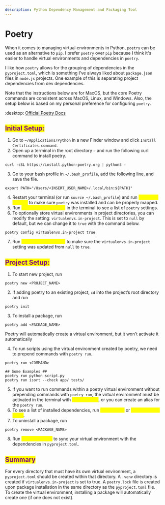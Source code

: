 ```yaml
---
description: Python Dependency Management and Packaging Tool
---
```


# Poetry

When it comes to managing virtual environments in Python, `poetry` can be used as an alternative to `pip`. I prefer `poetry` over `pip` because I think it's easier to handle virtual environments and dependencies in `poetry`.&#x20;

I like how `poetry` allows for the grouping of dependencies in the `pyproject.toml`, which is something I've always liked about `package.json` files in `node.js` projects. One example of this is separating project dependencies from dev dependencies.

Note that the instructions below are for MacOS, but the core Poetry commands are consistent across MacOS, Linux, and Windows. Also, the setup below is based on my personal preference for configuring `poetry`.

:desktop: [Official Poetry Docs](https://python-poetry.org/)

## <mark style="color:purple;">**Initial Setup:**</mark>

1. Go to `~/Applications/Python` in a new Finder window and click `Install Certificates.command`.
2. Open up a terminal in the root directory `~` and run the following curl command to install poetry.

```markup
curl -sSL https://install.python-poetry.org | python3 -
```

3. Go to your bash profile in  `~/.bash_profile`, add the following line, and save the file.

```markup
export PATH="/Users/<INSERT_USER_NAME>/.local/bin:${PATH}"
```

4. Restart your terminal (or run `source ~/.bash_profile`) and run <mark style="color:yellow;">`poetry --version`</mark> to make sure `poetry` was installed and can be properly mapped.&#x20;
5. Run <mark style="color:yellow;">`poetry config --list`</mark> in the terminal to see a list of `poetry` settings.
6. To optionally store virtual environments in project directories, you can modify the setting: `virtualenvs.in-project`. This is set to `null` by default, but we  can change it to `true` with the command below.

```markup
poetry config virtualenvs.in-project true
```

7. Run <mark style="color:yellow;">`poetry config --list`</mark> to make sure the `virtualenvs.in-project` setting was updated from `null` to `true`.

## <mark style="color:purple;">Project Setup:</mark>

1. To start  new project, run

```markup
poetry new <PROJECT_NAME>
```

2. If adding poetry to an existing project, `cd` into the project’s root directory and run&#x20;

```markup
poetry init
```

3. To install a package, run

```markup
poetry add <PACKAGE_NAME>
```

Poetry will automatically create a virtual environment, but it won't activate it automatically

4. To run scripts using the virtual environment created by poetry, we need to prepend commands with `poetry run`.

```markup
poetry run <COMMAND>

## Some Examples ##
poetry run python script.py
poetry run isort --check app/ tests/
```

5. If you want to run commands within a poetry virtual environment without prepending commands with `poetry run`, the virtual environment must be activated in the terminal with <mark style="color:yellow;">`poetry shell`</mark>, or you can create an alias for the `poetry run`.
6. To see a list of installed dependencies, run <mark style="color:yellow;">`poetry show`</mark> or <mark style="color:yellow;">`poetry show --tree`</mark>.
7. To uninstall a package, run&#x20;

```markup
poetry remove <PACKAGE_NAME>
```

8. Run <mark style="color:yellow;">`poetry install`</mark> to sync your virtual environment with the dependencies in `pyproject.toml`.

## <mark style="color:purple;">Summary</mark>

For every directory that must have its own virtual environment, a `pyproject.toml` should be created within that directory. A `.venv` directory is created if `virtualenvs.in-project` is set to true. A `poetry.lock` file is created upon package installation in the same directory as the `pyproject.toml` file. To create the virtual environment, installing a package will automatically create one (if one does not exist).
